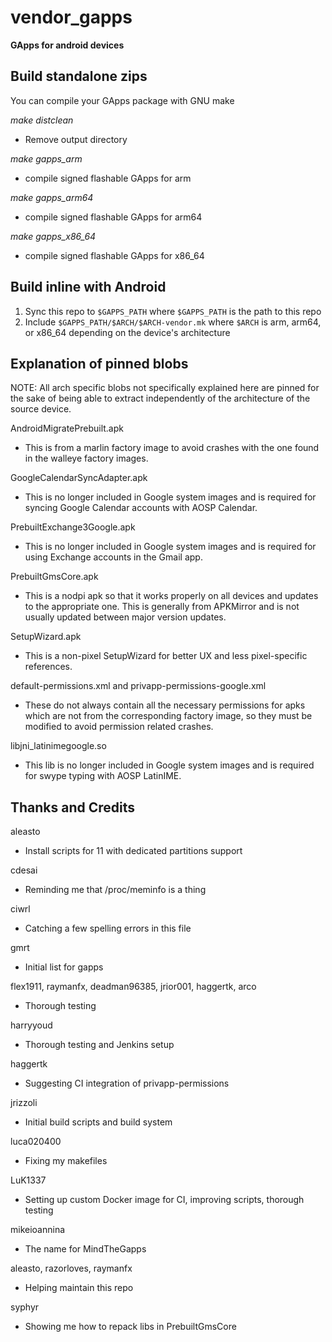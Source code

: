 # vendor_gapps

**GApps for android devices**

Build standalone zips
-------------------

You can compile your GApps package with GNU make

_make distclean_
- Remove output directory

_make gapps_arm_
- compile signed flashable GApps for arm

_make gapps_arm64_
- compile signed flashable GApps for arm64

_make gapps_x86_64_
- compile signed flashable GApps for x86_64

Build inline with Android
-------------------
1. Sync this repo to `$GAPPS_PATH` where `$GAPPS_PATH` is the path to this repo
2. Include `$GAPPS_PATH/$ARCH/$ARCH-vendor.mk` where `$ARCH` is arm, arm64, or x86_64 depending on the device's architecture

Explanation of pinned blobs
-------------------
NOTE: All arch specific blobs not specifically explained here are pinned for the sake of being able to extract independently of the architecture of the source device.

AndroidMigratePrebuilt.apk
- This is from a marlin factory image to avoid crashes with the one found in the walleye factory images.

GoogleCalendarSyncAdapter.apk
- This is no longer included in Google system images and is required for syncing Google Calendar accounts with AOSP Calendar.

PrebuiltExchange3Google.apk
- This is no longer included in Google system images and is required for using Exchange accounts in the Gmail app.

PrebuiltGmsCore.apk
- This is a nodpi apk so that it works properly on all devices and updates to the appropriate one. This is generally from APKMirror and is not usually updated between major version updates.

SetupWizard.apk
- This is a non-pixel SetupWizard for better UX and less pixel-specific references.

default-permissions.xml and privapp-permissions-google.xml
- These do not always contain all the necessary permissions for apks which are not from the corresponding factory image, so they must be modified to avoid permission related crashes.

libjni_latinimegoogle.so
- This lib is no longer included in Google system images and is required for swype typing with AOSP LatinIME.

Thanks and Credits
-------------------

aleasto
- Install scripts for 11 with dedicated partitions support

cdesai
- Reminding me that /proc/meminfo is a thing

ciwrl
- Catching a few spelling errors in this file

gmrt
- Initial list for gapps

flex1911, raymanfx, deadman96385, jrior001, haggertk, arco
- Thorough testing

harryyoud
- Thorough testing and Jenkins setup

haggertk
- Suggesting CI integration of privapp-permissions

jrizzoli
- Initial build scripts and build system

luca020400
- Fixing my makefiles

LuK1337
- Setting up custom Docker image for CI, improving scripts, thorough testing

mikeioannina
- The name for MindTheGapps

aleasto, razorloves, raymanfx
- Helping maintain this repo

syphyr
- Showing me how to repack libs in PrebuiltGmsCore
